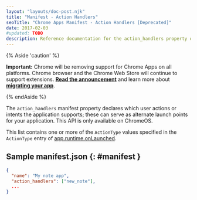 ```yaml
---
layout: "layouts/doc-post.njk"
title: "Manifest - Action Handlers"
seoTitle: "Chrome Apps Manifest - Action Handlers [Deprecated]"
date: 2017-02-03
#updated: TODO
description: Reference documentation for the action_handlers property of manifest.json.
---
```


{% Aside 'caution' %}

**Important:** Chrome will be removing support for Chrome Apps on all platforms. Chrome browser and
the Chrome Web Store will continue to support extensions. [**Read the announcement**][1] and learn
more about [**migrating your app**][2].

{% endAside %}

The `action_handlers` manifest property declares which user actions or intents the application
supports; these can serve as alternate launch points for your application. This API is only
available on ChromeOS.

This list contains one or more of the `ActionType` values specified in the `ActionType` entry of
[app.runtime.onLaunched][3].

## Sample manifest.json {: #manifest }

```json
{
  "name": "My note app",
  "action_handlers": ["new_note"],
  ...
}
```

[1]: https://blog.chromium.org/2020/08/changes-to-chrome-app-support-timeline.html
[2]: /apps/migration
[3]: ../app_runtime#event-onLaunched
